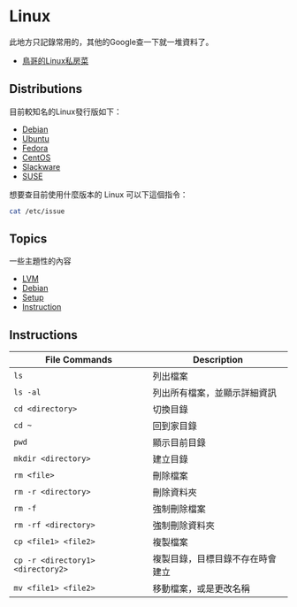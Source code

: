 Linux
=====

此地方只記錄常用的，其他的Google查一下就一堆資料了。

* [鳥哥的Linux私房菜](http://linux.vbird.org/)

Distributions
-------------

目前較知名的Linux發行版如下：

* [Debian](http://www.debian.org/)
* [Ubuntu](http://www.ubuntu.com/)
* [Fedora](https://fedoraproject.org/)
* [CentOS](http://www.centos.org/)
* [Slackware](http://www.slackware.com/)
* [SUSE](https://www.suse.com/)

想要查目前使用什麼版本的 Linux 可以下這個指令：

```bash
cat /etc/issue
```

Topics
------

一些主題性的內容

* [LVM](lvm.md)
* [Debian](debian.md)
* [Setup](setup.md)
* [Instruction](instruction.md)

Instructions
------------

|  File Commands  |  Description  |
|  -------------  |  -----------  |
| `ls` | 列出檔案 |
| `ls -al` | 列出所有檔案，並顯示詳細資訊 |
| `cd <directory>` | 切換目錄 |
| `cd ~` | 回到家目錄 |
| `pwd` | 顯示目前目錄 |
| `mkdir <directory>` | 建立目錄 |
| `rm <file>` | 刪除檔案 |
| `rm -r <directory>` | 刪除資料夾 |
| `rm -f` | 強制刪除檔案 |
| `rm -rf <directory>` | 強制刪除資料夾 |
| `cp <file1> <file2>` | 複製檔案 |
| `cp -r <directory1> <directory2>` | 複製目錄，目標目錄不存在時會建立 |
| `mv <file1> <file2>` | 移動檔案，或是更改名稱 |

